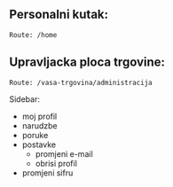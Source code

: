## Personalni kutak:
```Route: /home```

## Upravljacka ploca trgovine:
```Route: /vasa-trgovina/administracija```

Sidebar:
- moj profil
- narudzbe
- poruke
- postavke
	- promjeni e-mail
	- obrisi profil
- promjeni sifru